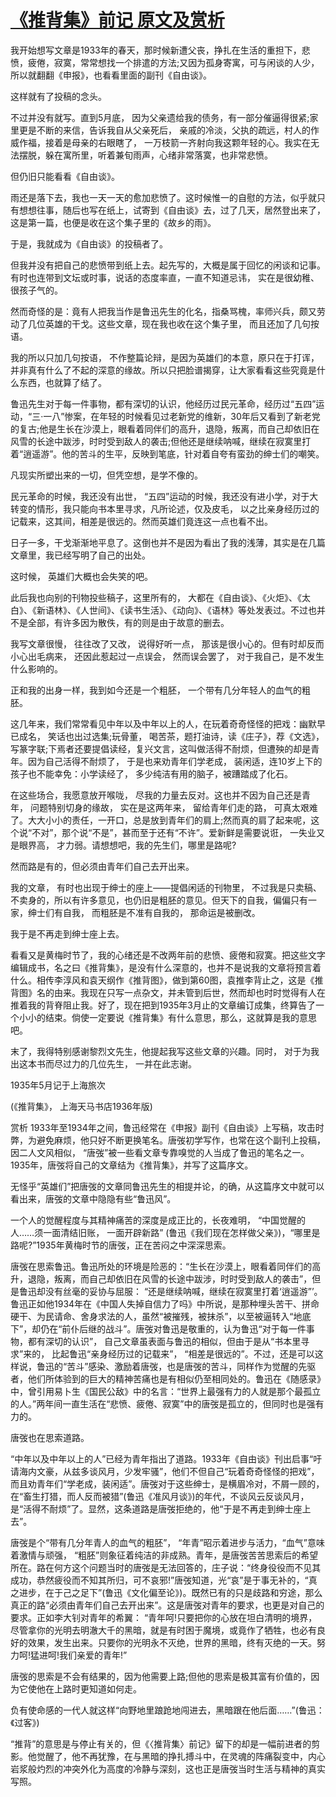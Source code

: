 # [《推背集》前记 原文及赏析](https://www.vrrw.net/wx/14416.html)

我开始想写文章是1933年的春天，那时候新遭父丧，挣扎在生活的重担下，悲愤，疲倦，寂寞，常常想找一个排遣的方法;又因为孤身寄寓，可与闲谈的人少，所以就翻翻《申报》，也看看里面的副刊《自由谈》。

这样就有了投稿的念头。

不过并没有就写。直到5月底， 因为父亲遗给我的债务，有一部分催逼得很紧;家里更是不断的来信，告诉我自从父亲死后， 亲戚的冷淡，父执的疏远，村人的作威作福，接着是母亲的右眼瞎了， 一万枝箭一齐射向我这颗年轻的心。我实在无法摆脱，躲在寓所里，听着兼旬雨声，心绪非常落寞，也非常悲愤。

但仍旧只能看看《自由谈》。

雨还是落下去，我也一天一天的愈加悲愤了。这时候惟一的自慰的方法，似乎就只有想想往事，随后也写在纸上，试寄到《自由谈》去，过了几天，居然登出来了，这是第一篇，也便是收在这个集子里的《故乡的雨》。

于是，我就成为《自由谈》的投稿者了。

但我并没有把自己的悲愤带到纸上去。起先写的，大概是属于回忆的闲谈和记事。有时也连带到文坛或时事，说话的态度率直，一直不知道忌讳， 实在是很幼稚、很孩子气的。

然而奇怪的是：竟有人把我当作是鲁迅先生的化名，指桑骂槐，率师兴兵，颇又劳动了几位英雄的干戈。这些文章，现在我也收在这个集子里， 而且还加了几句按语。



我的所以只加几句按语， 不作整篇论辩，是因为英雄们的本意，原只在于打诨， 并非真有什么了不起的深意的缘故。所以只把脸谱揭穿，让大家看看这些究竟是什么东西，也就算了结了。

鲁迅先生对于每一件事物，都有深切的认识，他经历过民元革命，经历过“五四”运动，“三·一八”惨案，在年轻的时候看见过老新党的维新，30年后又看到了新老党的复古;他是生长在沙漠上，眼看着同伴们的高升，退隐，叛离，而自己却依旧在风雪的长途中跋涉，时时受到敌人的袭击;但他还是继续呐喊，继续在寂寞里打着“逍遥游”。他的苦斗的生平，反映到笔底，针对着自夸有蛮劲的绅士们的嘲笑。

凡现实所塑出来的一切，但凭空想，是学不像的。

民元革命的时候，我还没有出世， “五四”运动的时候，我还没有进小学，对于大转变的情形，我只能向书本里寻求，凡所论述，仅及皮毛， 以之比亲身经历过的记载来，这其间，相差是很远的。然而英雄们竟连这一点也看不出。

日子一多，干戈渐渐地平息了。这倒也并不是因为看出了我的浅薄，其实是在几篇文章里，我已经写明了自己的出处。

这时候， 英雄们大概也会失笑的吧。

此后我也向别的刊物投些稿子，这里所有的， 大都在《自由谈》、《火炬》、《太白》、《新语林》、《人世间》、《读书生活》、《动向》、《语林》等处发表过。不过也并不是全部，有许多因为散佚，有的则是由于故意的删去。

我写文章很慢， 往往改了又改， 说得好听一点， 那该是很小心的。但有时却反而小心出毛病来， 还因此惹起过一点误会， 然而误会罢了， 对于我自己，是不发生什么影响的。

正和我的出身一样，我到如今还是一个粗胚， 一个带有几分年轻人的血气的粗胚。

这几年来，我们常常看见中年以及中年以上的人，在玩着奇奇怪怪的把戏：幽默早已成名， 笑话也出过选集;玩骨董， 喝苦茶，题打油诗，读《庄子》，荐《文选》， 写篆字联;下焉者还要提倡读经，复兴文言，这叫做活得不耐烦，但遭殃的却是青年。因为自己活得不耐烦了， 于是也来劝青年们学老成， 装闲适，连10岁上下的孩子也不能幸免：小学读经了， 多少纯洁有用的脑子，被蹧踏成了化石。

在这些场合，我愿意放开喉咙， 尽我的力量去反对。这也并不因为自己还是青年， 问题特别切身的缘故， 实在是这两年来， 留给青年们走的路， 可真太艰难了。大大小小的责任，一开口，总是放到青年们的肩上;然而真的肩了起来呢，这个说“不对”，那个说“不是”，甚而至于还有“不许”。爱新鲜是需要说诳， 一失业又是眼界高， 才力弱。请想想吧，我的先生们，哪里是路呢?

然而路是有的，但必须由青年们自己去开出来。

我的文章， 有时也出现于绅士的座上——提倡闲适的刊物里， 不过我是只卖稿、不卖身的，所以有许多意见，也仍旧是粗胚的意见。但天下的自我，偏偏只有一家，绅士们有自我， 而粗胚是不准有自我的， 那命运是被删改。

我于是不再走到绅士座上去。

看看又是黄梅时节了，我的心绪还是不改两年前的悲愤、疲倦和寂寞。把这些文字编辑成书，名之曰《推背集》，是没有什么深意的，也并不是说我的文章将预言着什么。相传李淳风和袁天纲作《推背图》，做到第60图，袁推李背止之，这是《推背图》名的由来。我现在只写一点杂文，并未管到后世，然而却也时时觉得有人在推着我的背脊阻止我。好了，现在把到1935年3月止的文章编订成集，终算告了一个小小的结束。倘使一定要说《推背集》有什么意思，那么，这就算是我的意思吧。

末了，我得特别感谢黎烈文先生，他提起我写这些文章的兴趣。同时， 对于为我出这本书而尽过力的几位先生， 一并在此志谢。

1935年5月记于上海旅次

(《推背集》， 上海天马书店1936年版)

赏析 1933年至1934年之间，鲁迅经常在《申报》副刊《自由谈》上写稿，攻击时弊，为避免麻烦，他只好不断更换笔名。唐弢初学写作，也常在这个副刊上投稿，因二人文风相似， “唐弢”被一些看文章专靠嗅觉的人当成了鲁迅的笔名之一。1935年，唐弢将自己的文章结为《推背集》，并写了这篇序文。

无怪乎“英雄们”把唐弢的文章同鲁迅先生的相提并论，的确，从这篇序文中就可以看出来，唐弢的文章中隐隐有些“鲁迅风”。

一个人的觉醒程度与其精神痛苦的深度是成正比的，长夜难明， “中国觉醒的人……须一面清结旧账， 一面开辟新路” (鲁迅《我们现在怎样做父亲》)，“哪里是路呢?”1935年黄梅时节的唐弢，正在苦闷之中深深思索。

唐弢在思索鲁迅。鲁迅所处的环境是险恶的：“生长在沙漠上，眼看着同伴们的高升，退隐，叛离，而自己却依旧在风雪的长途中跋涉，时时受到敌人的袭击”，但是鲁迅却没有丝毫的妥协与屈服： “还是继续呐喊，继续在寂寞里打着‘逍遥游”’。鲁迅正如他1934年在《中国人失掉自信力了吗》中所说，是那种埋头苦干、拼命硬干、为民请命、舍身求法的人，虽然“被摧残，被抹杀”，以至被逼转入“地底下”，却仍在“前仆后继的战斗”。唐弢对鲁迅是敬重的，认为鲁迅“对于每一件事物，都有深切的认识”， 自己文章虽表面与鲁迅的相似，但由于是从“书本里寻求”来的， 比起鲁迅“亲身经历过的记载来”， “相差是很远的”。不过，还是可以这样说，鲁迅的“苦斗”感染、激励着唐弢，也是唐弢的苦斗，同样作为觉醒的先驱者，他们所体验到的巨大的精神苦痛也是有相似仍至相同处的。鲁迅在《随感录》中，曾引用易卜生《国民公敌》中的名言：“世界上最强有力的人就是那个最孤立的人。”两年间一直生活在“悲愤、疲倦、寂寞”中的唐弢是孤立的，但同时也是强有力的。

唐弢也在思索道路。

“中年以及中年以上的人”已经为青年指出了道路。1933年《自由谈》刊出启事“吁请海内文豪，从兹多谈风月，少发牢骚”，他们不但自己“玩着奇奇怪怪的把戏”，而且劝青年们“学老成，装闲适”。唐弢对于这些绅士，是横眉冷对，不屑一顾的，在“畜生打猎，而人反而被猎”(鲁迅《准风月谈》)的年代，不谈风云反谈风月，是“活得不耐烦”了。显然，这条道路是唐弢拒绝的，他“于是不再走到绅士座上去”。

唐弢是个“带有几分年青人的血气的粗胚”， “年青”昭示着进步与活力，“血气”意味着激情与顽强， “粗胚”则象征着纯洁的非成熟。青年，是唐弢苦苦思索后的希望所在。路在何方这个问题当时的唐弢是无法回答的，庄子说：“终身役役而不见其成功，恭然疲役而不知其所归，可不哀邪!”唐弢知道，光“哀”是于事无补的，“真之进步，在于己之足下”(鲁迅《文化偏至论》)。既然已有的只是歧路和穷途，那么真正的路“必须由青年们自己去开出来”。这是唐弢对青年的要求，也更是对自己的要求。正如李大钊对青年的希翼： “青年呵!只要把你的心放在坦白清明的境界，尽管拿你的光明去明澈大千的黑暗，就是有时困于魔境，或竟作了牺牲，也必有良好的效果，发生出来。只要你的光明永不灭绝，世界的黑暗，终有灭绝的一天。努力呵!猛进呵!我们亲爱的青年!”

唐弢的思索是不会有结果的，因为他需要上路;但他的思索是极其富有价值的，因为它使他在上路时更知道如何走。

负有使命感的一代人就这样“向野地里踉跄地闯进去，黑暗跟在他后面……”(鲁迅：《过客》)

“推背”的意思是与停止有关的，但《〈推背集〉前记》留下的却是一幅前进者的剪影。他觉醒了，他不再犹豫，在与黑暗的挣扎搏斗中，在灵魂的阵痛裂变中，内心岩浆般灼烈的冲突外化为高度的冷静与深刻，这也正是唐弢当时生活与精神的真实写照。

